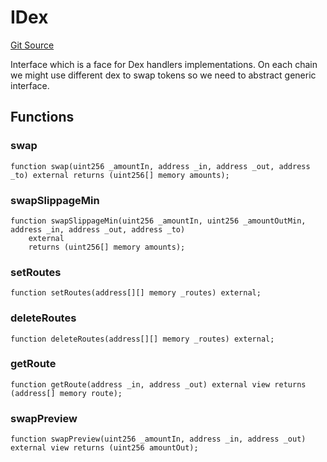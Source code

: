 # IDex
[Git Source](https://github.com/HedgeFarm/smart-farmer/blob/992c3b4a8bc708d23c14656e504528c18f790128/contracts/dex/interface/IDex.sol)

Interface which is a face for Dex handlers implementations. On each chain we might use different
dex to swap tokens so we need to abstract generic interface.


## Functions
### swap


```solidity
function swap(uint256 _amountIn, address _in, address _out, address _to) external returns (uint256[] memory amounts);
```

### swapSlippageMin


```solidity
function swapSlippageMin(uint256 _amountIn, uint256 _amountOutMin, address _in, address _out, address _to)
    external
    returns (uint256[] memory amounts);
```

### setRoutes


```solidity
function setRoutes(address[][] memory _routes) external;
```

### deleteRoutes


```solidity
function deleteRoutes(address[][] memory _routes) external;
```

### getRoute


```solidity
function getRoute(address _in, address _out) external view returns (address[] memory route);
```

### swapPreview


```solidity
function swapPreview(uint256 _amountIn, address _in, address _out) external view returns (uint256 amountOut);
```

